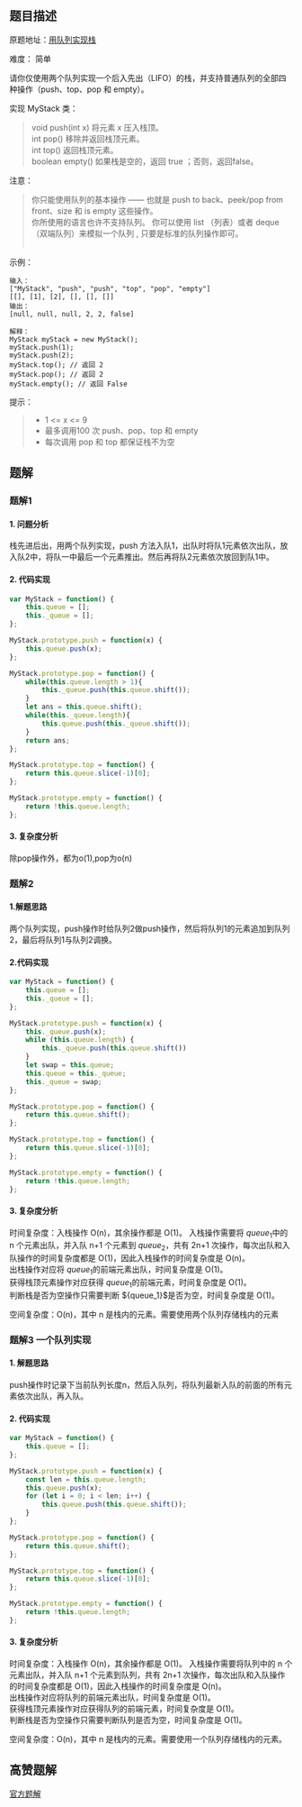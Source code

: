 ## 题目描述

原题地址：[用队列实现栈](https://leetcode-cn.com/problems/implement-stack-using-queues/)

难度： 简单

请你仅使用两个队列实现一个后入先出（LIFO）的栈，并支持普通队列的全部四种操作（push、top、pop 和 empty）。

实现 MyStack 类：
> void push(int x) 将元素 x 压入栈顶。  
> int pop() 移除并返回栈顶元素。  
> int top() 返回栈顶元素。  
> boolean empty() 如果栈是空的，返回 true ；否则，返回false。  

注意：
> 你只能使用队列的基本操作 —— 也就是 push to back、peek/pop from front、size 和 is empty 这些操作。  
> 你所使用的语言也许不支持队列。 你可以使用 list （列表）或者 deque（双端队列）来模拟一个队列 , 只要是标准的队列操作即可。  
 

示例：
```
输入：
["MyStack", "push", "push", "top", "pop", "empty"]
[[], [1], [2], [], [], []]
输出：
[null, null, null, 2, 2, false]

解释：
MyStack myStack = new MyStack();
myStack.push(1);
myStack.push(2);
myStack.top(); // 返回 2
myStack.pop(); // 返回 2
myStack.empty(); // 返回 False
```

提示：
>- 1 <= x <= 9
>- 最多调用100 次 push、pop、top 和 empty
>- 每次调用 pop 和 top 都保证栈不为空

## 题解
### 题解1
#### 1. 问题分析
栈先进后出，用两个队列实现，push 方法入队1，出队时将队1元素依次出队，放入队2中，将队一中最后一个元素推出。然后再将队2元素依次放回到队1中。

#### 2. 代码实现

```js
var MyStack = function() {
    this.queue = [];
    this._queue = [];
};

MyStack.prototype.push = function(x) {
    this.queue.push(x);
};

MyStack.prototype.pop = function() {
    while(this.queue.length > 1){
        this._queue.push(this.queue.shift());
    }
    let ans = this.queue.shift();
    while(this._queue.length){
        this.queue.push(this._queue.shift());
    }
    return ans;
};

MyStack.prototype.top = function() {
    return this.queue.slice(-1)[0];
};

MyStack.prototype.empty = function() {
    return !this.queue.length;
};
```

#### 3. 复杂度分析
除pop操作外，都为o(1),pop为o(n)

### 题解2

#### 1.解题思路
两个队列实现，push操作时给队列2做push操作，然后将队列1的元素追加到队列2，最后将队列1与队列2调换。
#### 2.代码实现
```js
var MyStack = function() {
    this.queue = [];
    this._queue = [];
};

MyStack.prototype.push = function(x) {
    this._queue.push(x);
    while (this.queue.length) {
        this._queue.push(this.queue.shift())
    }
    let swap = this.queue;
    this.queue = this._queue;
    this._queue = swap;
};

MyStack.prototype.pop = function() {
    return this.queue.shift();
};

MyStack.prototype.top = function() {
    return this.queue.slice(-1)[0];
};

MyStack.prototype.empty = function() {
    return !this.queue.length;
};
```
#### 3. 复杂度分析
时间复杂度：入栈操作 O(n)，其余操作都是 O(1)。
入栈操作需要将 ${queue_1}$中的 n 个元素出队，并入队 n+1 个元素到 ${queue_2}$，共有 2n+1 次操作，每次出队和入队操作的时间复杂度都是 O(1)，因此入栈操作的时间复杂度是 O(n)。  
出栈操作对应将 ${queue_1}$的前端元素出队，时间复杂度是 O(1)。  
获得栈顶元素操作对应获得 ${queue_1}$的前端元素，时间复杂度是 O(1)。  
判断栈是否为空操作只需要判断 \${queue_1}$是否为空，时间复杂度是 O(1)。  

空间复杂度：O(n)，其中 n 是栈内的元素。需要使用两个队列存储栈内的元素

### 题解3 一个队列实现
#### 1. 解题思路
push操作时记录下当前队列长度n，然后入队列，将队列最新入队的前面的所有元素依次出队，再入队。
#### 2. 代码实现
```js
var MyStack = function() {
    this.queue = [];
};

MyStack.prototype.push = function(x) {
    const len = this.queue.length;
    this.queue.push(x);
    for (let i = 0; i < len; i++) {
        this.queue.push(this.queue.shift());
    }
};

MyStack.prototype.pop = function() {
    return this.queue.shift();
};

MyStack.prototype.top = function() {
    return this.queue.slice(-1)[0];
};

MyStack.prototype.empty = function() {
    return !this.queue.length;
};
```


#### 3. 复杂度分析
时间复杂度：入栈操作 O(n)，其余操作都是 O(1)。
入栈操作需要将队列中的 n 个元素出队，并入队 n+1 个元素到队列，共有 2n+1 次操作，每次出队和入队操作的时间复杂度都是 O(1)，因此入栈操作的时间复杂度是 O(n)。  
出栈操作对应将队列的前端元素出队，时间复杂度是 O(1)。  
获得栈顶元素操作对应获得队列的前端元素，时间复杂度是 O(1)。  
判断栈是否为空操作只需要判断队列是否为空，时间复杂度是 O(1)。  

空间复杂度：O(n)，其中 n 是栈内的元素。需要使用一个队列存储栈内的元素。

## 高赞题解
[官方题解](https://leetcode-cn.com/problems/implement-stack-using-queues/solution/yong-dui-lie-shi-xian-zhan-by-leetcode-solution/)  